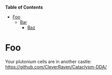 <!-- START doctoc generated TOC please keep comment here to allow auto update -->
<!-- DON'T EDIT THIS SECTION, INSTEAD RE-RUN doctoc TO UPDATE -->
**Table of Contents**

- [Foo](#foo)
  - [Bar](#bar)
    - [Baz](#baz)

<!-- END doctoc generated TOC please keep comment here to allow auto update -->

# Foo

Your plutonium cells are in another castle: https://github.com/CleverRaven/Cataclysm-DDA/

